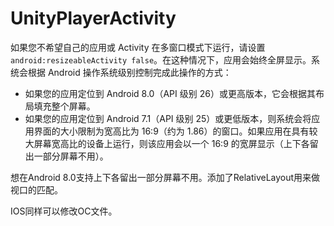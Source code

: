 # UnityPlayerActivity





如果您不希望自己的应用或 Activity 在多窗口模式下运行，请设置 `android:resizeableActivity false`。在这种情况下，应用会始终全屏显示。系统会根据 Android 操作系统级别控制完成此操作的方式：

- 如果您的应用定位到 Android 8.0（API 级别 26）或更高版本，它会根据其布局填充整个屏幕。
- 如果您的应用定位到 Android 7.1（API 级别 25）或更低版本，则系统会将应用界面的大小限制为宽高比为 16:9（约为 1.86）的窗口。如果应用在具有较大屏幕宽高比的设备上运行，则该应用会以一个 16:9 的宽屏显示（上下各留出一部分屏幕不用）。



想在Android 8.0支持上下各留出一部分屏幕不用。添加了RelativeLayout用来做视口的匹配。

IOS同样可以修改OC文件。

